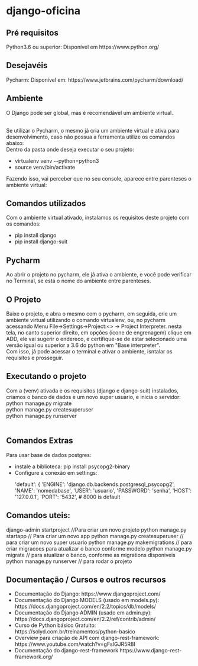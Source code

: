 <h1>django-oficina</h1>

<h2>Pré requisitos</h2>
Python3.6 ou superior: Disponível em https://www.python.org/

<h2>Desejavéis</h2>
Pycharm: Disponível em: https://www.jetbrains.com/pycharm/download/

<h2>Ambiente</h2>
O Django pode ser global, mas é recomendável um ambiente virtual.<br><br>

Se utilizar o Pycharm, o mesmo já cria um ambiente virtual e ativa para desenvolvimento, caso não possua a ferramenta utilize os comandos abaixo:<br>
Dentro da pasta onde deseja executar o seu projeto:
<ul>
  <li>virtualenv venv --python=python3</li>
  <li>source venv/bin/activate</li>
</ul>
Fazendo isso, vai perceber que no seu console, aparece entre parenteses o ambiente virtual:<br>


<h2>Comandos utilizados</h2>
Com o ambiente virtual ativado, instalamos os requisitos deste projeto com os comandos:
<ul>
  <li>pip install django</li>
  <li>pip install django-suit</li>
</ul>

<h2>Pycharm</h2>
Ao abrir o projeto no pycharm, ele já ativa o ambiente, e você pode verificar no Terminal, se está o nome do ambiente entre parenteses.


<h2>O Projeto</h2>
Baixe o projeto, e abra o mesmo com o pycharm, em seguida, crie um ambiente virtual utilizando o comando virtualenv, ou, no pycharm acessando Menu File->Settings->Project:<<nomedoprojeto>> -> Project Interpreter. nesta tela, no canto superior direito, em opções (icone de engrenagem) clique em ADD, ele vai sugerir o endereco, e certifique-se de estar selecionado uma versão igual ou superior a 3.6 do python em "Base interpreter".<br>
Com isso, já pode acessar o terminal e ativar o ambiente, isntalar os requisitos e prosseguir.


<h2>Executando o projeto</h2>
Com a (venv) ativada e os requisitos (django e django-suit) instalados, criamos o banco de dados e um novo super usuario, e inicia o servidor:<br>
python manage.py migrate<br>
python manage.py createsuperuser<br>
python manage.py runserver<br><br>



<h2>Comandos Extras</h2>
Para usar base de dados postgres:
<ul>
  <li>instale a biblioteca: pip install psycopg2-binary</li>
  <li>Configure a conexão em settings: <p>'default': {
        'ENGINE': 'django.db.backends.postgresql_psycopg2',
        'NAME': 'nomedabase',
        'USER': 'usuario',
        'PASSWORD': 'senha',
        'HOST': '127.0.0.1',
        'PORT': '5432',  # 8000 is default
</p> </li>
</ul>

<h2>Comandos uteis:</h2>
django-admin startproject <nome_do_projeto> //Para criar um novo projeto
python manage.py startapp <nome_do_app> // Para criar um novo app
python manage.py createsuperuser // para criar um novo super usuario
python manage.py makemigrations // para criar migracoes para atualizar o banco conforme modelo
python manage.py migrate // para atualizar o banco, conforme as migrations disponiveis
python manage.py runserver // para rodar o projeto

<h2>Documentação / Cursos e outros recursos</h2>
<ul>
  <li>Documentação do Django: https://www.djangoproject.com/</li>
  <li>Documentação do Django MODELS (usado em models.py): https://docs.djangoproject.com/en/2.2/topics/db/models/</li>
  <li>Documentação do Django ADMIN (usado em admin.py): https://docs.djangoproject.com/en/2.2/ref/contrib/admin/</li>
  <li>Curso de Python básico Gratuito: https://solyd.com.br/treinamentos/python-basico</li>
  <li>Overview para criação de API com django-rest-framework: https://www.youtube.com/watch?v=gFsIGJR5R8I</li>
  <li>Documentação do django-rest-framework https://www.django-rest-framework.org/</li>
</ul>
